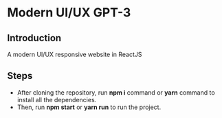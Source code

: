# Modern UI/UX GPT-3

## Introduction
A modern UI/UX responsive website in ReactJS

## Steps 

- After cloning the repository, run **npm i** command or **yarn** command to install all the dependencies.
- Then, run **npm start** or **yarn run** to run the project.
